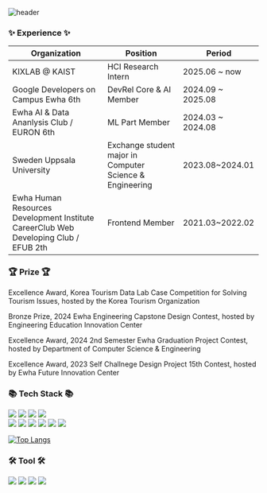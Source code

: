 
![header](https://capsule-render.vercel.app/api?type=waving&height=300&color=gradient&text=Hi%20:\)%20I%20am%20doh-ha&textBg=false&section=header&reversal=false)
<h3>✨  Experience  ✨ </h3>
<table class="table table-striped table-bordered">
<thead>
<tr>
<th><strong>Organization</strong></th>
<th><strong>Position</strong></th>
<th><strong>Period</strong></th>
</tr>
</thead>
<tbody>
  <tr>
<td>KIXLAB @ KAIST </td>
<td>HCI Research Intern </td>
<td>2025.06 ~ now</td>
</tr>
<tr>
<td>Google Developers on Campus Ewha 6th</td>
<td>DevRel Core &amp; AI Member</td>
<td>2024.09 ~ 2025.08</td>
</tr>
<tr>
<td>Ewha AI &amp; Data Ananlysis Club / EURON 6th</td>
<td>ML Part Member</td>
<td>2024.03 ~ 2024.08</td>
</tr>
<tr>
<td>Sweden Uppsala University</td>
<td>Exchange student major in Computer Science &amp; Engineering</td>
<td>2023.08~2024.01</td>
</tr>
<tr>
<td>Ewha Human Resources Development Institute CareerClub Web Developing Club / EFUB 2th</td>
<td>Frontend Member</td>
<td>2021.03~2022.02</td>
</tr>
</tbody>
</table>


<h3>🏆  Prize  🏆 </h3>
<p class="has-line-data" data-line-start="0" data-line-end="1">Excellence Award, Korea Tourism Data Lab Case Competition for Solving Tourism Issues, hosted by the Korea Tourism Organization</p>
<p class="has-line-data" data-line-start="2" data-line-end="3">Bronze Prize, 2024 Ewha Engineering Capstone Design Contest, hosted by Engineering Education Innovation Center</p>
<p class="has-line-data" data-line-start="4" data-line-end="5">Excellence Award, 2024 2nd Semester Ewha Graduation Project Contest, hosted by Department of Computer Science &amp; Engineering</p>
<p class="has-line-data" data-line-start="6" data-line-end="7">Excellence Award, 2023 Self Challnege Design Project 15th Contest, hosted by Ewha Future Innovation Center</p>


<h3>📚 Tech Stack 📚</h3>
<p>
  <img src="https://img.shields.io/badge/Python-3776AB?style=flat-square&logo=Python&logoColor=white"/>
  <img src="https://img.shields.io/badge/tensorflow-FF6F00?style=flat-square&logo=tensorflow&logoColor=white"/>
  <img src="https://img.shields.io/badge/scikitlearn-F7931E?style=flat-square&logo=scikitlearn&logoColor=white"/>
  <img src="https://img.shields.io/badge/pandas-150458?style=flat-square&logo=pandas&logoColor=white"/><br>

  <img src="https://img.shields.io/badge/React-61DAFB?style=flat-square&logo=React&logoColor=white"/>
<img src="https://img.shields.io/badge/CSS3-1572B6?style=flat-square&logo=CSS3&logoColor=white"/> 
<img src="https://img.shields.io/badge/styled%20components-DB7093?style=flat-square&logo=styledcomponents&logoColor=white"/> 
<img src="https://img.shields.io/badge/JavaScript-F7DF1E?style=flat-square&logo=JavaScript&logoColor=white"/>
<img src="https://img.shields.io/badge/TypeScript-3178C6?style=flat-square&logo=TypeScript&logoColor=white"/> 
<img src="https://img.shields.io/badge/Unity-FFFFFF?style=flat-square&logo=Unity&logoColor=black"/> 

</p>

[![Top Langs](https://github-readme-stats.vercel.app/api/top-langs/?username=doh-ha)](https://github.com/anuraghazra/github-readme-stats)

<h3>🛠️  Tool  🛠️ </h3>
<p>
<img src="https://img.shields.io/badge/slack-4A154B?style=flat-square&logo=slack&logoColor=white"/> 
<img src="https://img.shields.io/badge/discord-5865F2?style=flat-square&logo=discord&logoColor=white"/> 
<img src="https://img.shields.io/badge/figma-F24E1E?style=flat-square&logo=figma&logoColor=white"/> 
<img src="https://img.shields.io/badge/notion-000000?style=flat-square&logo=notion&logoColor=white"/> 
</p>

<!--
**doh-ha/doh-ha** is a ✨ _special_ ✨ repository because its `README.md` (this file) appears on your GitHub profile.

Here are some ideas to get you started:

- 🔭 I’m currently working on ...
- 🌱 I’m currently learning ...
- 👯 I’m looking to collaborate on ...
- 🤔 I’m looking for help with ...
- 💬 Ask me about ...
- 📫 How to reach me: ...
- 😄 Pronouns: ...
- ⚡ Fun fact: ...
-->
